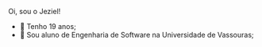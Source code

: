 Oi, sou o Jeziel!
- 📆 Tenho 19 anos;
- 📌 Sou aluno de Engenharia de Software na Universidade de Vassouras;

<!---
jezielmonteiro/jezielmonteiro is a ✨ special ✨ repository because its `README.md` (this file) appears on your GitHub profile.
You can click the Preview link to take a look at your changes.
--->
